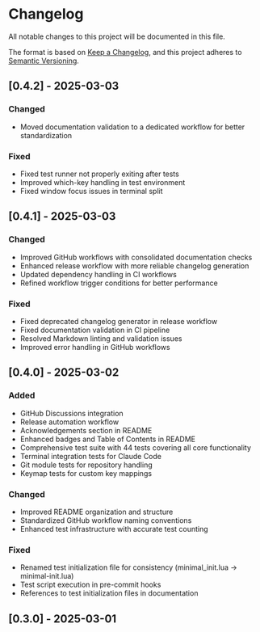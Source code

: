 # Changelog

All notable changes to this project will be documented in this file.

The format is based on [Keep a Changelog](https://keepachangelog.com/en/1.0.0/),
and this project adheres to [Semantic Versioning](https://semver.org/spec/v2.0.0.html).

## [0.4.2] - 2025-03-03

### Changed
- Moved documentation validation to a dedicated workflow for better standardization

### Fixed
- Fixed test runner not properly exiting after tests
- Improved which-key handling in test environment
- Fixed window focus issues in terminal split

## [0.4.1] - 2025-03-03

### Changed
- Improved GitHub workflows with consolidated documentation checks
- Enhanced release workflow with more reliable changelog generation
- Updated dependency handling in CI workflows
- Refined workflow trigger conditions for better performance

### Fixed
- Fixed deprecated changelog generator in release workflow
- Fixed documentation validation in CI pipeline
- Resolved Markdown linting and validation issues
- Improved error handling in GitHub workflows

## [0.4.0] - 2025-03-02

### Added
- GitHub Discussions integration
- Release automation workflow
- Acknowledgements section in README
- Enhanced badges and Table of Contents in README
- Comprehensive test suite with 44 tests covering all core functionality
- Terminal integration tests for Claude Code
- Git module tests for repository handling
- Keymap tests for custom key mappings

### Changed
- Improved README organization and structure
- Standardized GitHub workflow naming conventions
- Enhanced test infrastructure with accurate test counting

### Fixed
- Renamed test initialization file for consistency (minimal_init.lua → minimal-init.lua)
- Test script execution in pre-commit hooks
- References to test initialization files in documentation

## [0.3.0] - 2025-03-01
